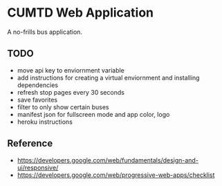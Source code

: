 # CUMTD Web Application

A no-frills bus application.

## TODO

- move api key to enviornment variable
- add instructions for creating a virtual enviornment and installing dependencies
- refresh stop pages every 30 seconds
- save favorites
- filter to only show certain buses
- manifest json for fullscreen mode and app color, logo
- heroku instructions

## Reference

- https://developers.google.com/web/fundamentals/design-and-ui/responsive/
- https://developers.google.com/web/progressive-web-apps/checklist
